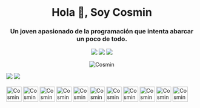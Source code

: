 <h1 align="center">Hola 👋, Soy Cosmin</h1>
<h3 align="center">Un joven apasionado de la programación que intenta abarcar un poco de todo.</h3>

<div align = "center">
     <a href="https://instagram.com/cosmiiin_18" target="_blank"><img src="https://img.shields.io/badge/-Instagram-%23E4405F?style=for-the-badge&logo=instagram&logoColor=white" target="_blank"></a>
    <a href="https://www.linkedin.com/in/cosmindanielrusu/" target="_blank"><img src="https://img.shields.io/badge/Linkedin-0e76a8?style=for-the-badge&logo=linkedin&logoColor=white" target="_blank"></a>
    <a href="https://discord.gg/2D8WR3Udx7" target="_blank"><img src="https://img.shields.io/badge/Discord-7289DA?style=for-the-badge&logo=discord&logoColor=white" target="_blank"></a>

</div>
    <p align="center"> <img src="https://komarev.com/ghpvc/?username=cosmind-rusu&label=Profile%20views&color=aa2487&style=for-the-badge" alt="Cosmin"</p>
</div>
<div>
     <img src= "https://github-readme-stats.vercel.app/api?username=cosmind-rusu&show_icons=true&theme=radical">
     <img src= "https://github-readme-stats.vercel.app/api/wakatime?username=@cosmiiin_18">
</div>




<div aligin="center" style="display: inline_block"><br>
  <img align="center" alt="Cosmin-HTML" height="40" width="40" src="https://cdn.jsdelivr.net/gh/devicons/devicon/icons/html5/html5-original-wordmark.svg">
  <img align="center" alt="Cosmin-CSS" height="40" width="40" src="https://cdn.jsdelivr.net/gh/devicons/devicon/icons/css3/css3-original-wordmark.svg">
  <img align="center" alt="Cosmin-Angular" height="40" width="40" src="https://cdn.jsdelivr.net/gh/devicons/devicon/icons/angularjs/angularjs-original.svg">
  <img align="center" alt="Cosmin-Bootstrap" height="40" width="40" src="https://cdn.jsdelivr.net/gh/devicons/devicon/icons/bootstrap/bootstrap-original-wordmark.svg">
  <img align="center" alt="Cosmin-Sass" height="40" width="40" src="https://cdn.jsdelivr.net/gh/devicons/devicon/icons/sass/sass-original.svg">
  <img align="center" alt="Cosmin-Nodejs" height="40" width="40" src="https://cdn.jsdelivr.net/gh/devicons/devicon/icons/nodejs/nodejs-plain.svg">
  <img align="center" alt="Cosmin-JS" height="40" width="40" src="https://cdn.jsdelivr.net/gh/devicons/devicon/icons/javascript/javascript-original.svg">
  <img align="center" alt="Cosmin-php" height="40" width="40" src="https://cdn.jsdelivr.net/gh/devicons/devicon/icons/php/php-plain.svg">
  <img align="center" alt="Cosmin-Csharp" height="40" width="40" src="https://cdn.jsdelivr.net/gh/devicons/devicon/icons/csharp/csharp-original.svg">
  <img align="center" alt="Cosmin-Ruby" height="40" width="40" src="https://cdn.jsdelivr.net/gh/devicons/devicon/icons/ruby/ruby-plain.svg"/>
  <img align="center" alt="Cosmin-Go" height="40" width="40" src="https://cdn.jsdelivr.net/gh/devicons/devicon/icons/go/go-original.svg"/>
          
</div>
